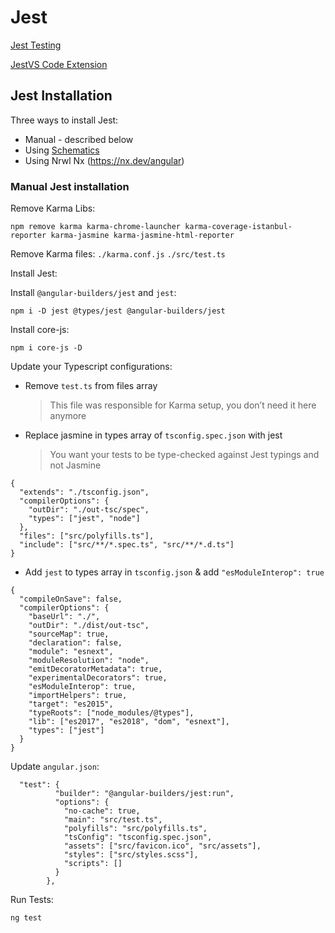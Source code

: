 # Jest

[Jest Testing](https://jestjs.io/)

[JestVS Code Extension](https://marketplace.visualstudio.com/items?itemName=Orta.vscode-jest)

## Jest Installation

Three ways to install Jest:

- Manual - described below
- Using [Schematics](https://github.com/briebug/jest-schematic)
- Using Nrwl Nx (https://nx.dev/angular)

### Manual Jest installation

Remove Karma Libs:

```
npm remove karma karma-chrome-launcher karma-coverage-istanbul-reporter karma-jasmine karma-jasmine-html-reporter
```

Remove Karma files: `./karma.conf.js` `./src/test.ts`

Install Jest:

Install `@angular-builders/jest` and `jest`:

```
npm i -D jest @types/jest @angular-builders/jest
```

Install core-js:

```
npm i core-js -D
```

Update your Typescript configurations:

- Remove `test.ts` from files array

  > This file was responsible for Karma setup, you don’t need it here anymore

- Replace jasmine in types array of `tsconfig.spec.json` with jest

  > You want your tests to be type-checked against Jest typings and not Jasmine

```
{
  "extends": "./tsconfig.json",
  "compilerOptions": {
    "outDir": "./out-tsc/spec",
    "types": ["jest", "node"]
  },
  "files": ["src/polyfills.ts"],
  "include": ["src/**/*.spec.ts", "src/**/*.d.ts"]
}
```

- Add `jest` to types array in `tsconfig.json` & add `"esModuleInterop": true`

```
{
  "compileOnSave": false,
  "compilerOptions": {
    "baseUrl": "./",
    "outDir": "./dist/out-tsc",
    "sourceMap": true,
    "declaration": false,
    "module": "esnext",
    "moduleResolution": "node",
    "emitDecoratorMetadata": true,
    "experimentalDecorators": true,
    "esModuleInterop": true,
    "importHelpers": true,
    "target": "es2015",
    "typeRoots": ["node_modules/@types"],
    "lib": ["es2017", "es2018", "dom", "esnext"],
    "types": ["jest"]
  }
}

```

Update `angular.json`:

```
  "test": {
          "builder": "@angular-builders/jest:run",
          "options": {
            "no-cache": true,
            "main": "src/test.ts",
            "polyfills": "src/polyfills.ts",
            "tsConfig": "tsconfig.spec.json",
            "assets": ["src/favicon.ico", "src/assets"],
            "styles": ["src/styles.scss"],
            "scripts": []
          }
        },
```

Run Tests:

```
ng test
```